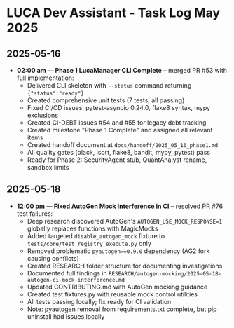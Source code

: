 # LUCA Dev Assistant - Task Log May 2025

## 2025-05-16

- **02:00 am — Phase 1 LucaManager CLI Complete** – merged PR #53 with full implementation:
  - Delivered CLI skeleton with `--status` command returning `{"status":"ready"}`
  - Created comprehensive unit tests (7 tests, all passing)
  - Fixed CI/CD issues: pytest-asyncio 0.24.0, flake8 syntax, mypy exclusions
  - Created CI-DEBT issues #54 and #55 for legacy debt tracking
  - Created milestone "Phase 1 Complete" and assigned all relevant items
  - Created handoff document at `docs/handoff/2025_05_16_phase1.md`
  - All quality gates (black, isort, flake8, bandit, mypy, pytest) pass
  - Ready for Phase 2: SecurityAgent stub, QuantAnalyst rename, sandbox limits

## 2025-05-18

- **12:00 pm — Fixed AutoGen Mock Interference in CI** – resolved PR #76 test failures:
  - Deep research discovered AutoGen's `AUTOGEN_USE_MOCK_RESPONSE=1` globally replaces functions with MagicMocks
  - Added targeted `disable_autogen_mock` fixture to `tests/core/test_registry_execute.py` only
  - Removed problematic `pyautogen==0.9.0` dependency (AG2 fork causing conflicts)
  - Created RESEARCH folder structure for documenting investigations
  - Documented full findings in `RESEARCH/autogen-mocking/2025-05-18-autogen-ci-mock-interference.md`
  - Updated CONTRIBUTING.md with AutoGen mocking guidance
  - Created test fixtures.py with reusable mock control utilities
  - All tests passing locally; fix ready for CI validation
  - Note: pyautogen removal from requirements.txt complete, but pip uninstall had issues locally
